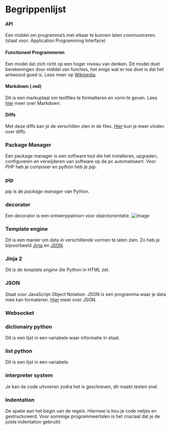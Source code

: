 # Begrippenlijst

#### API
Een middel om programma’s met elkaar te kunnen laten communiceren. (staat voor: Application Programming Interface)


#### Functioneel Programmeren
Een model dat zich richt op een hoger niveau van denken. Dit model doet berekeningen door middel van functies, het enige wat er toe doet is dat het antwoord goed is. Lees meer op [Wikipedia](https://nl.wikipedia.org/wiki/Functioneel_programmeren).


#### Markdown (.md)
Dit is een markuptaal om textfiles te formatteren en vorm te geven. Lees [hier](https://en.wikipedia.org/wiki/Markdown) meer over Markdown.

#### Diffs
Met deze diffs kan je de verschillen zien in de files. [Hier](https://en.wikipedia.org/wiki/Diff) kun je meer vinden over diffs.


### Package Manager
Een package manager is een software tool die het installeren, upgraden, configureren en verwijderen van software op de pc automatiseert. Voor PHP heb je composer en python heb je *pip*.


### pip
pip is de *package manager* van Python.


### decorator 
Een decorator is een ontwerppatroon voor objectorientatie. ![image](https://upload.wikimedia.org/wikipedia/commons/thumb/e/e9/Decorator_UML_class_diagram.svg/1200px-Decorator_UML_class_diagram.svg.png)


### Template engine
Dit is een manier om data in verschillende vormen te laten zien. Zo heb je bijvoorbeeld [Jinja](https://pypi.org/project/Jinja2/) en [JSON](https://nl.wikipedia.org/wiki/JSON).


### Jinja 2
Dit is de *template engine* die Python in HTML zet.


### JSON
Staat voor JavaScript Object Notation. JSON is een programma waar je data mee kan formateren. [Hier](https://en.wikipedia.org/wiki/JSON) meer over JSON.


### Websocket 


### dictionairy python 
Dit is een lijst in een variabele waar informatie in staat.

### list python
Dit is een lijst in een variabele.

### interpreter system
Je kan de code uitvoeren zodra het is geschreven, dit maakt testen snel.


### Indentation
De spatie aan het begin van de regels. Hiermee is hou je code netjes en gestructureerd. Voor sommige programmeertalen is het cruciaal dat je de juiste indentation gebruikt.


